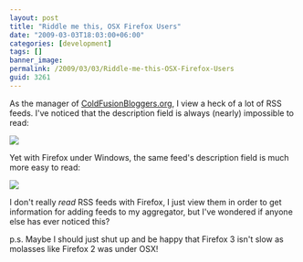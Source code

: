 ```yaml
---
layout: post
title: "Riddle me this, OSX Firefox Users"
date: "2009-03-03T18:03:00+06:00"
categories: [development]
tags: []
banner_image: 
permalink: /2009/03/03/Riddle-me-this-OSX-Firefox-Users
guid: 3261
---
```


As the manager of <a href="http://www.coldfusionbloggers.org">ColdFusionBloggers.org</a>, I view a heck of a lot of RSS feeds. I've noticed that the description field is always (nearly) impossible to read:

<img src="https://static.raymondcamden.com/images//Picture 224.png">

Yet with Firefox under Windows, the same feed's description field is much more easy to read:

<img src="https://static.raymondcamden.com/images/cfjedi//Picture 318.png">

I don't really <i>read</i> RSS feeds with Firefox, I just view them in order to get information for adding feeds to my aggregator, but I've wondered if anyone else has ever noticed this?

p.s. Maybe I should just shut up and be happy that Firefox 3 isn't slow as molasses like Firefox 2 was under OSX!